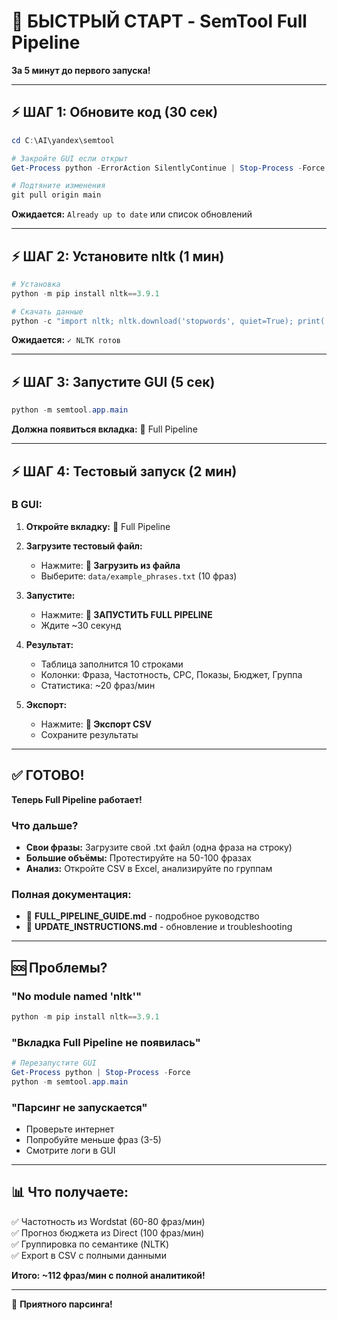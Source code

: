 # 🚀 БЫСТРЫЙ СТАРТ - SemTool Full Pipeline

**За 5 минут до первого запуска!**

---

## ⚡ ШАГ 1: Обновите код (30 сек)

```powershell
cd C:\AI\yandex\semtool

# Закройте GUI если открыт
Get-Process python -ErrorAction SilentlyContinue | Stop-Process -Force

# Подтяните изменения
git pull origin main
```

**Ожидается:** `Already up to date` или список обновлений

---

## ⚡ ШАГ 2: Установите nltk (1 мин)

```powershell
# Установка
python -m pip install nltk==3.9.1

# Скачать данные
python -c "import nltk; nltk.download('stopwords', quiet=True); print('✓ NLTK готов')"
```

**Ожидается:** `✓ NLTK готов`

---

## ⚡ ШАГ 3: Запустите GUI (5 сек)

```powershell
python -m semtool.app.main
```

**Должна появиться вкладка:** 🚀 Full Pipeline

---

## ⚡ ШАГ 4: Тестовый запуск (2 мин)

### В GUI:

1. **Откройте вкладку:** 🚀 Full Pipeline

2. **Загрузите тестовый файл:**
   - Нажмите: **📁 Загрузить из файла**
   - Выберите: `data/example_phrases.txt` (10 фраз)

3. **Запустите:**
   - Нажмите: **🚀 ЗАПУСТИТЬ FULL PIPELINE**
   - Ждите ~30 секунд

4. **Результат:**
   - Таблица заполнится 10 строками
   - Колонки: Фраза, Частотность, CPC, Показы, Бюджет, Группа
   - Статистика: ~20 фраз/мин

5. **Экспорт:**
   - Нажмите: **💾 Экспорт CSV**
   - Сохраните результаты

---

## ✅ ГОТОВО!

**Теперь Full Pipeline работает!**

### Что дальше?

- **Свои фразы:** Загрузите свой .txt файл (одна фраза на строку)
- **Большие объёмы:** Протестируйте на 50-100 фразах
- **Анализ:** Откройте CSV в Excel, анализируйте по группам

### Полная документация:

- 📘 **FULL_PIPELINE_GUIDE.md** - подробное руководство
- 📙 **UPDATE_INSTRUCTIONS.md** - обновление и troubleshooting

---

## 🆘 Проблемы?

### "No module named 'nltk'"
```powershell
python -m pip install nltk==3.9.1
```

### "Вкладка Full Pipeline не появилась"
```powershell
# Перезапустите GUI
Get-Process python | Stop-Process -Force
python -m semtool.app.main
```

### "Парсинг не запускается"
- Проверьте интернет
- Попробуйте меньше фраз (3-5)
- Смотрите логи в GUI

---

## 📊 Что получаете:

✅ Частотность из Wordstat (60-80 фраз/мин)  
✅ Прогноз бюджета из Direct (100 фраз/мин)  
✅ Группировка по семантике (NLTK)  
✅ Export в CSV с полными данными  

**Итого: ~112 фраз/мин с полной аналитикой!**

---

🎉 **Приятного парсинга!**
